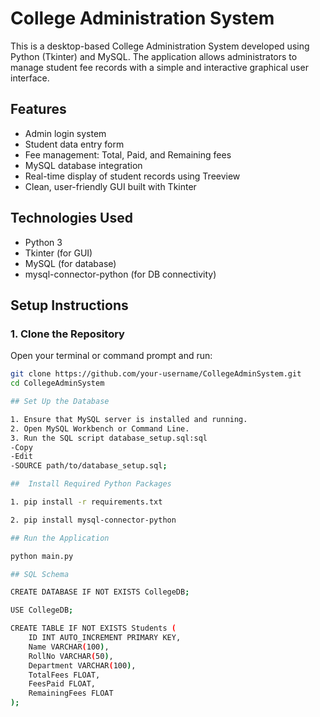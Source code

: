 # College Administration System

This is a desktop-based College Administration System developed using Python (Tkinter) and MySQL. The application allows administrators to manage student fee records with a simple and interactive graphical user interface.

## Features

- Admin login system
- Student data entry form
- Fee management: Total, Paid, and Remaining fees
- MySQL database integration
- Real-time display of student records using Treeview
- Clean, user-friendly GUI built with Tkinter

## Technologies Used

- Python 3
- Tkinter (for GUI)
- MySQL (for database)
- mysql-connector-python (for DB connectivity)

## Setup Instructions

### 1. Clone the Repository

Open your terminal or command prompt and run:

```bash
git clone https://github.com/your-username/CollegeAdminSystem.git
cd CollegeAdminSystem

## Set Up the Database

1. Ensure that MySQL server is installed and running.
2. Open MySQL Workbench or Command Line.
3. Run the SQL script database_setup.sql:sql
-Copy
-Edit
-SOURCE path/to/database_setup.sql;

##  Install Required Python Packages

1. pip install -r requirements.txt

2. pip install mysql-connector-python

## Run the Application

python main.py

## SQL Schema

CREATE DATABASE IF NOT EXISTS CollegeDB;

USE CollegeDB;

CREATE TABLE IF NOT EXISTS Students (
    ID INT AUTO_INCREMENT PRIMARY KEY,
    Name VARCHAR(100),
    RollNo VARCHAR(50),
    Department VARCHAR(100),
    TotalFees FLOAT,
    FeesPaid FLOAT,
    RemainingFees FLOAT
);


